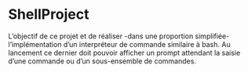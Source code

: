 # ShellProject
L’objectif de ce projet et de réaliser -dans une proportion simplifiée- l’implémentation d’un interpréteur de commande similaire à bash. Au lancement ce dernier doit pouvoir afficher un prompt attendant la saisie d’une commande ou d’un sous-ensemble de commandes.

